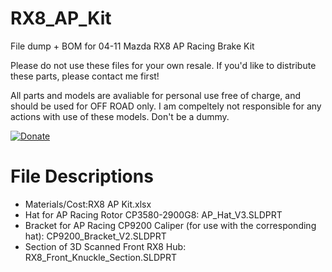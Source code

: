 # RX8_AP_Kit
File dump + BOM for 04-11 Mazda RX8 AP Racing Brake Kit

Please do not use these files for your own resale. If you'd like to distribute these parts, please contact me first!

All parts and models are avaliable for personal use free of charge, and should be used for OFF ROAD only. I am compeltely not responsible for any actions with use of these models. Don't be a dummy.

[![Donate](https://img.shields.io/badge/Donate-PayPal-green.svg)](https://www.paypal.com/cgi-bin/webscr?cmd=_donations&business=GA2ATM7VC5LZL&currency_code=USD&source=url)

# File Descriptions

- Materials/Cost:RX8 AP Kit.xlsx
- Hat for AP Racing Rotor CP3580-2900G8: AP_Hat_V3.SLDPRT
- Bracket for AP Racing CP9200 Caliper (for use with the corresponding hat): CP9200_Bracket_V2.SLDPRT 
- Section of 3D Scanned Front RX8 Hub: RX8_Front_Knuckle_Section.SLDPRT
